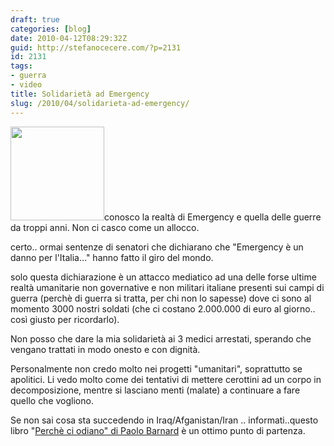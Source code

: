 ```yaml
---
draft: true
categories: [blog]
date: 2010-04-12T08:29:32Z
guid: http://stefanocecere.com/?p=2131
id: 2131
tags:
- guerra
- video
title: Solidarietà ad Emergency
slug: /2010/04/solidarieta-ad-emergency/
---
```


<img class="size-thumbnail wp-image-2133 alignleft" title="emergency-logo" src="http://stefanocecere.com/wp-content/uploads/sites/3/2010/04/emergency-logo-150x150.jpg" alt="" width="150" height="150" />conosco la realtà di Emergency e quella delle guerre da troppi anni. Non ci casco come un allocco.
  
certo.. ormai sentenze di senatori che dichiarano che "Emergency è un danno per l'Italia…" hanno fatto il giro del mondo.
  
solo questa dichiarazione è un attacco mediatico ad una delle forse ultime realtà umanitarie non governative e non militari italiane presenti sui campi di guerra (perchè di guerra si tratta, per chi non lo sapesse) dove ci sono al momento 3000 nostri soldati (che ci costano 2.000.000 di euro al giorno.. così giusto per ricordarlo).

Non posso che dare la mia solidarietà ai 3 medici arrestati, sperando che vengano trattati in modo onesto e con dignità.
  
Personalmente non credo molto nei progetti "umanitari", soprattutto se apolitici. Li vedo molto come dei tentativi di mettere cerottini ad un corpo in decomposizione, mentre si lasciano menti (malate) a continuare a fare quello che vogliono.

Se non sai cosa sta succedendo in Iraq/Afganistan/Iran .. informati..questo libro "[Perchè ci odiano" di Paolo Barnard](http://www.ibs.it/code/9788817010641/barnard-paolo/perch-eacute-ci-odiano.html) è un ottimo punto di partenza.